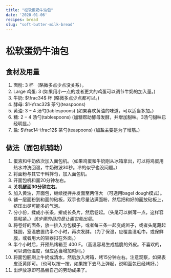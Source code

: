 ```yaml
---
title: "松软蛋奶牛油包"
date: '2020-01-06'
recipes: bread
slug: "soft-butter-milk-bread"
---
```




# 松软蛋奶牛油包

## 食材及用量

1. 面粉: 3 杯 （略微多点少点没关系）。
2. Large 鸡蛋: 3 (如果用小一点的或者更大的鸡蛋可以调节牛奶的加入量。)
3. 牛奶: $\frac34$ 杯 (略微多点少点都可以。)
4. 酵母: $1-\frac32$ 茶勺(teaspoons)
5. 黄油: $3-4$ 汤勺(tablespoons) (如果喜欢黄油的味道，可以适当多加。)
6. 糖: $2-4$ 汤勺(tablespoons) (加糖帮助酵母发酵，并增加甜味。3汤勺甜味已经明显。)
7. 盐: $\frac14-\frac12$ 茶勺(teaspoons) (加盐主要是为了增筋。)

## 做法（面包机辅助）

1. 蛋液和牛奶依次加入面包机。（如果鸡蛋和牛奶刚从冰箱拿出，可以将鸡蛋用热水冲洗回温，牛奶微波30秒。冷的似乎也没问题。）
1. 将面粉与其它干料拌匀，加入面包机。
1. 开面包机和面20分钟左右。
1. **关机醒面30分钟左右**。
1. 加入黄油，开面包，继续搅拌并发面至两倍大 （可选用bagel dough模式）。
1. 铺一层面粉到和面的砧板，双手也尽量沾满面粉，然后把和好的面放砧板上，挤压出尽可能多的气泡。
1. 分小份，揉成小长条，擀成长条片，然后卷起。（头尾可以擀薄一点，这样容易粘紧。）*该步骤的目的是让面包能出层*。
1. 将卷好的面条，放一排入方包模子，或者每三条一起变成辫子，或者头尾藏起揉圆，室温放置约半个小时，再次发酵。（为了保湿，应覆盖湿毛巾，或保鲜膜，或者用大的容器扣在外面。）
1. 半个小时后，开预热烤箱至 400 F。（高温容易生成焦脆的外皮。不喜欢的，可以调低温度，但应适当增加时间。）
1. 将面包胚刷上牛奶或清水，然后放入烤箱，烤15分钟左右。注意观察，如果表皮泛黄即可。（也可以按一按，如果按下去马上弹起，说明面包已经烤好。）
1. 出炉放凉即可品尝自己的劳动成果了。
